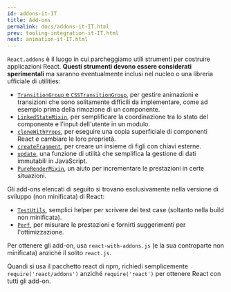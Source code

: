 ```yaml
---
id: addons-it-IT
title: Add-ons
permalink: docs/addons-it-IT.html
prev: tooling-integration-it-IT.html
next: animation-it-IT.html
---
```


`React.addons` è il luogo in cui parcheggiamo utili strumenti per costruire applicazioni React. **Questi strumenti devono essere considerati sperimentali** ma saranno eventualmente inclusi nel nucleo o una libreria ufficiale di utilities:

- [`TransitionGroup` e `CSSTransitionGroup`](animation-it-IT.html), per gestire animazioni e transizioni che sono solitamente difficili da implementare, come ad esempio prima della rimozione di un componente.
- [`LinkedStateMixin`](two-way-binding-helpers-it-IT.html), per semplificare la coordinazione tra lo stato del componente e l'input dell'utente in un modulo.
- [`cloneWithProps`](clone-with-props-it-IT.html), per eseguire una copia superficiale di componenti React e cambiare le loro proprietà.
- [`createFragment`](create-fragment-it-IT.html), per creare un insieme di figli con chiavi esterne.
- [`update`](update-it-IT.html), una funzione di utilità che semplifica la gestione di dati immutabili in JavaScript.
- [`PureRenderMixin`](pure-render-mixin-it-IT.html), un aiuto per incrementare le prestazioni in certe situazioni.

Gli add-ons elencati di seguito si trovano esclusivamente nella versione di sviluppo (non minificata) di React:

- [`TestUtils`](test-utils-it-IT.html), semplici helper per scrivere dei test case (soltanto nella build non minificata).
- [`Perf`](perf-it-IT.html), per misurare le prestazioni e fornirti suggerimenti per l'ottimizzazione.

Per ottenere gli add-on, usa `react-with-addons.js` (e la sua controparte non minificata) anziché il solito `react.js`.

Quandi si usa il pacchetto react di npm, richiedi semplicemente `require('react/addons')` anziché `require('react')` per ottenere React con tutti gli add-on.
